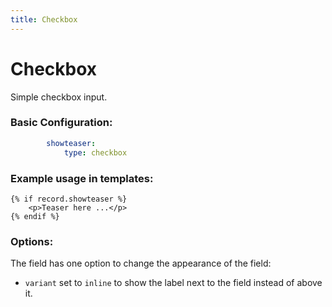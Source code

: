 ```yaml
---
title: Checkbox
---
```

Checkbox
========

Simple checkbox input.

### Basic Configuration:

```yaml
        showteaser:
            type: checkbox
```

### Example usage in templates:

```twig
{% if record.showteaser %}
    <p>Teaser here ...</p>
{% endif %}
```

### Options:

The field has one option to change the appearance of the field:

* `variant` set to `inline` to show the label next to the field instead of
  above it.
